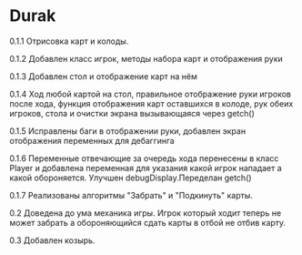 ﻿# Durak
0.1.1
Отрисовка карт и колоды.

0.1.2 Добавлен класс игрок, методы набора карт и отображения руки

0.1.3 Добавлен стол и отображение карт на нём

0.1.4 Ход любой картой на стол, правильное отображение руки игроков после хода, функция отображения карт оставшихся в колоде, рук обеих игроков, стола и очистки экрана вызывающаяся через getch()

0.1.5 Исправлены баги в отображении руки, добавлен экран отображения переменных для дебаггинга 

0.1.6 Переменные отвечающие за очередь хода перенесены в класс Player и добавлена переменная для указания какой игрок нападает а какой обороняется. Улучшен debugDisplay.Переделан getch()

0.1.7 Реализованы алгоритмы "Забрать" и "Подкинуть" карты.

0.2 Доведена до ума механика игры. Игрок который ходит теперь не может забрать а обороняющийся сдать карты в отбой не отбив карту. 

0.3 Добавлен козырь.